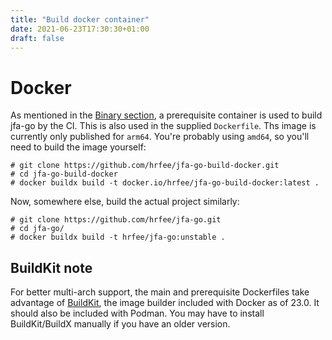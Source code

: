 ```yaml
---
title: "Build docker container"
date: 2021-06-23T17:30:30+01:00
draft: false
---
```


# Docker
As mentioned in the [Binary section](/docs/build/binary), a prerequisite container is used to build jfa-go by the CI. This is also used in the supplied `Dockerfile`. Ths image is currently only published for `arm64`. You're probably using `amd64`, so you'll need to build the image yourself:

```
# git clone https://github.com/hrfee/jfa-go-build-docker.git
# cd jfa-go-build-docker
# docker buildx build -t docker.io/hrfee/jfa-go-build-docker:latest .
```

Now, somewhere else, build the actual project similarly:

```
# git clone https://github.com/hrfee/jfa-go.git
# cd jfa-go/
# docker buildx build -t hrfee/jfa-go:unstable .
```

## BuildKit note
For better multi-arch support, the main and prerequisite Dockerfiles take advantage of [BuildKit](https://docs.docker.com/build/buildkit/), the image builder included with Docker as of 23.0. It should also be included with Podman. You may have to install BuildKit/BuildX manually if you have an older version. 
